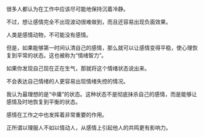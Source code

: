 很多人都认为在工作中应该尽可能地保持沉着冷静。

不过，想让感情完全不出现波动很难做到，而且还容易出现负面效果。

人类是感情动物，不可能没有感情。

但是，如果能够第一时间认清自己的感情，那么就可以让感情变得平稳，使心理恢复到平常的状态。这也被称为“情绪智力”。

如果你发现自己现在正在生气，那就将这个情绪状态说出来。

不会表达自己情绪的人更容易出现情绪失控的情况。

我认为最理想的是“中庸”的状态。这种状态不是彻底抹杀自己的感情，而是能够让感情及时地恢复到平衡的状态。

感情在工作之中也发挥着非常重要的作用。

正所谓以理服人不如以情动人，从感情上引起他人的共鸣更有影响力。
